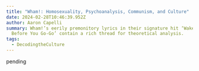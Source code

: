 ```yaml
---
title: "Wham!: Homosexuality, Psychoanalysis, Communism, and Culture"
date: 2024-02-28T10:46:39.952Z
author: Aaron Capelli
summary: Wham!’s eerily premonitory lyrics in their signature hit ‘Wake Me Up
  Before You Go-Go’ contain a rich thread for theoretical analysis.
tags:
  - DecodingtheCulture
---
```

pending
